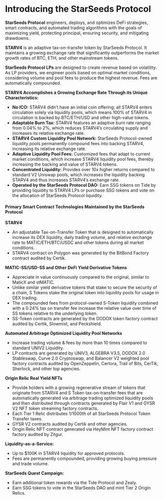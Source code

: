 # Introducing the StarSeeds Protocol

**StarSeeds Protocol** engineers, deploys, and optimizes DeFi strategies, smart contracts, and automated trading algorithms with the goals of maximizing yield, protecting principal, ensuring security, and mitigating drawdowns.

**STARV4** is an adaptive tax-on-transfer token by StarSeeds Protocol. It maintains a growing exchange rate that significantly outperforms the market growth rates of BTC, ETH, and other mainstream tokens.

**StarSeeds Protocol LPs** are designed to create revenue based on volatility. As LP providers, we engineer pools based on optimal market conditions, considering volume and pool fees to produce the highest revenue. Fees are automatically compounded.

**STARV4 Accomplishes a Growing Exchange Rate Through its Unique Characteristics:**

* **No ICO:** STARV4 didn’t have an initial coin offering; all STARV4 enters circulation solely via liquidity pools, which means 100% of STARV4 in circulation is backed by BTC/ETH/USD and other high-value tokens.
* **Adaptable Burn Tax:** STARV4 features an adaptive burn rate ranging from 0.04% to 2%, which reduces STARV4’s circulating supply and increases its relative exchange rate.
* **STARV4 Custom Liquidity Pool Network:** StarSeeds Protocol-owned liquidity pools permanently compound fees into backing STARV4, increasing its relative exchange rate.
* **Adaptive Liquidity Pool Fees:** Customized fees that adapt to current market conditions, which increase STARV4 liquidity pool fees, thereby increasing the backing and value of STARV4 tokens.
* **Concentrated Liquidity:** Provides over 10x higher returns compared to standard V2 Uniswap pools, which increases the liquidity backing STARV4 and thus increases STARV4’s exchange rate.
* **Operated by the StarSeeds Protocol DAO:** Earn SSG tokens on Tide by providing liquidity to STARV4 LPs or purchase SSG tokens and vote on the allocation of StarSeeds Protocol liquidity.

#### Primary Smart Contract Technologies Maintained by the StarSeeds Protocol

**STARV4**

* An adjustable Tax-on-Transfer Token that is designed to automatically increase its DEX liquidity, daily trading volume, and relative exchange rate to MATIC/ETH/BTC/USDC and other tokens during all market conditions.
* STARV4 contract on Polygon was generated by the BitBond Factory contract audited by Certik.

**MATIC-SS/USD-SS and Other DeFi Yield Derivative Tokens**

* Appreciate in value continuously compared to the original, similar to MaticX and stMATIC.
* Unlike similar yield derivative tokens that stake to secure the security of a chain, S Tokens stake the original token into liquidity pools for usage in DEX trading.
* The compounded fees from protocol-owned S-Token liquidity combined with a 0.24% tax on transfer fee increase the relative value over time of SS tokens relative to the underlying token.
* SS-Token contracts are generated by the DODOX token factory contract audited by Certik, Slowmist, and Peckshield.

**Automated Arbitrage Optimized Liquidity Pool Networks**

* Increase trading volume & fees by more than 10 times compared to standard UNIV2 Liquidity.
* LP contracts are generated by UNIV3, ALGEBRA V3.5, DODOX 2.0 Stableswap, Curve 2.0 Cryptoswap, and Balancer V2 weighted pool factory contracts audited by OpenZeppelin, Certora, Trail of Bits, CerTik, Sherlock, and other top agencies.

**Origin Relic Real Yield NFTs**

* Provide holders with a growing regenerative stream of tokens that originate from STARV4 and S Token tax-on-transfer fees that are automatically generated via arbitrage trading optimized liquidity pools and then distributed through contracts generated by Flair V1 and GYSR V2 NFT token streaming factory contracts.
* Each Tier 1 Relic distributes 1/1000th of all StarSeeds Protocol Token Transfer taxes.
* GYSR V2 contracts audited by Certik and other agencies.
* Origin Relic NFT contract generated via HeyMint NFT factory contract factory audited by Zitgur.

**Liquidity-as-a-Service:**

* Up to $100K in STARV4 liquidity for approved protocols.
* Fees are permanently compounded, providing growing buying pressure and trade volume.

**StarSeeds Quest Campaign:**

* Earn additional token rewards via the Tide Protocol and Zealy.
* Earn SSG tokens to vote in the StarSeeds DAO and mint Tier 2 Origin Relics.











